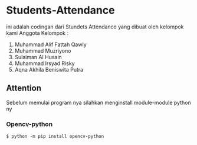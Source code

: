 # Students-Attendance

ini adalah codingan dari Stundets Attendance yang dibuat oleh kelompok kami 
Anggota Kelompok :
1. Muhammad Alif Fattah Qawly
2. Muhammad Muzriyono
3. Sulaiman Al Husain
4. Muhammad Irsyad Risky 
5. Aqna Akhila Beniswita Putra


## Attention 

Sebelum memulai program nya silahkan menginstall module-module python ny
### Opencv-python

```
$ python -m pip install opencv-python
```


